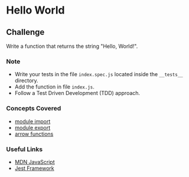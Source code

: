 # Hello World

## Challenge

Write a function that returns the string "Hello, World!".

### Note

- Write your tests in the file `index.spec.js` located inside the `__tests__` directory.
- Add the function in file `index.js`.
- Follow a Test Driven Development (TDD) approach.

### Concepts Covered

- [module import](https://developer.mozilla.org/en-US/docs/Web/JavaScript/Reference/Statements/import)
- [module export](https://developer.mozilla.org/en-US/docs/web/javascript/reference/statements/export)
- [arrow functions](https://developer.mozilla.org/en-US/docs/Web/JavaScript/Reference/Functions/Arrow_functions)

### Useful Links

- [MDN JavaScript](https://developer.mozilla.org/en-US/docs/Web/JavaScript)
- [Jest Framework](https://jestjs.io/docs/en/getting-started)
